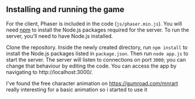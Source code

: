 ## Installing and running the game

For the client, Phaser is included in the code (`js/phaser.min.js`). You will need [npm](https://www.npmjs.com/) to install the Node.js packages required for the server. To run the server, you'll need to have Node.js installed.

Clone the repository. Inside the newly created directory, run `npm install` to install the Node.js packages listed in `package.json`. Then run `node app.js` to start the server. The server will listen to connections on port `3000`; you can change that behaviour by editing the code. You can access the app by navigating to http://localhost:3000/.

I've found the free character animation on https://gumroad.com/mnrart really interesting for a basic animation so i started to use it
